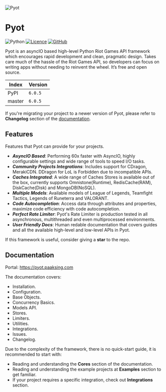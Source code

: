 ![Pyot](banner.jpg)
# Pyot
![Python](https://img.shields.io/badge/python-3670A0?style=for-the-badge&logo=python&logoColor=ffdd54)
[![Licence](https://img.shields.io/github/license/Ileriayo/markdown-badges?style=for-the-badge)](https://github.com/paaksing/pyot/blob/master/LICENSE)
[![GitHub](https://img.shields.io/badge/github-%23121011.svg?style=for-the-badge&logo=github&logoColor=white)](https://github.com/paaksing/pyot)

Pyot is an asyncIO based high-level Python Riot Games API framework which encourages rapid development and clean, pragmatic design. Takes care much of the hassle of the Riot Games API, so developers can focus on writing apps without needing to reinvent the wheel. It’s free and open source.

| Index | Version |
| ---- | ------- |
| PyPI | `6.0.5` |
| master | `6.0.5` |

If you're migrating your project to a newer version of Pyot, please refer to **Changelog** section of the [documentation](https://pyot.paaksing.com).

## Features

Features that Pyot can provide for your projects.

- **_AsyncIO Based_**: Performing 60x faster with AsyncIO, highly configurable settings and wide range of tools to speed I/O tasks.
- **_Community Projects Integrations_**: Includes support for CDragon, MerakiCDN. DDragon for LoL is Forbidden due to incompatible APIs.
- **_Caches Integrated_**: A wide range of Caches Stores is available out of the box, currently supports Omnistone(Runtime), RedisCache(RAM), DiskCache(Disk) and MongoDB(NoSQL).
- **_Multiple Models_**: Available models of League of Legends, Teamfight Tactics, Legends of Runeterra and VALORANT.
- **_Code Autocompletion_**: Access data through attributes and properties, maximize code efficiency with code autocompletion.
- **_Perfect Rate Limiter_**: Pyot's Rate Limiter is production tested in all asynchronous, multithreaded and even multiprocessed environments.
- **_User Friendly Docs_**: Human redable documentation that covers guides and all the available high-level and low-level APIs in Pyot.

If this framework is useful, consider giving a **star** to the repo.

## Documentation

Portal: <https://pyot.paaksing.com>

The documentation covers:

- Installation.
- Configuration.
- Base Objects.
- Concurrency Basics.
- Models API.
- Stores.
- Limiters.
- Utilities.
- Integrations.
- Issues.
- Changelog.

Due to the complexity of the framework, there is no quick-start guide, it is recommended to start with:

- Reading and understanding the **Cores** section of the documentation.
- Reading and understanding the example projects at **Examples** section to get familiar.
- If your project requires a specific integration, check out **Integrations** section.
